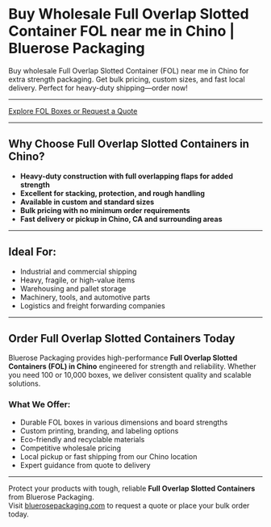 # Buy Wholesale Full Overlap Slotted Container FOL near me in Chino | Bluerose Packaging

Buy wholesale Full Overlap Slotted Container (FOL) near me in Chino for extra strength packaging. Get bulk pricing, custom sizes, and fast local delivery. Perfect for heavy-duty shipping—order now!

---

[Explore FOL Boxes or Request a Quote](https://www.bluerosepackaging.com/location/chino/)

---

## Why Choose Full Overlap Slotted Containers in Chino?

- **Heavy-duty construction with full overlapping flaps for added strength**  
- **Excellent for stacking, protection, and rough handling**  
- **Available in custom and standard sizes**  
- **Bulk pricing with no minimum order requirements**  
- **Fast delivery or pickup in Chino, CA and surrounding areas**

---

## Ideal For:

- Industrial and commercial shipping  
- Heavy, fragile, or high-value items  
- Warehousing and pallet storage  
- Machinery, tools, and automotive parts  
- Logistics and freight forwarding companies

---

## Order Full Overlap Slotted Containers Today

Bluerose Packaging provides high-performance **Full Overlap Slotted Containers (FOL) in Chino** engineered for strength and reliability. Whether you need 100 or 10,000 boxes, we deliver consistent quality and scalable solutions.

### What We Offer:

- Durable FOL boxes in various dimensions and board strengths  
- Custom printing, branding, and labeling options  
- Eco-friendly and recyclable materials  
- Competitive wholesale pricing  
- Local pickup or fast shipping from our Chino location  
- Expert guidance from quote to delivery

---

Protect your products with tough, reliable **Full Overlap Slotted Containers** from Bluerose Packaging.  
Visit [bluerosepackaging.com](https://www.bluerosepackaging.com/product/full-overlap-slotted-container-fol/) to request a quote or place your bulk order today.

